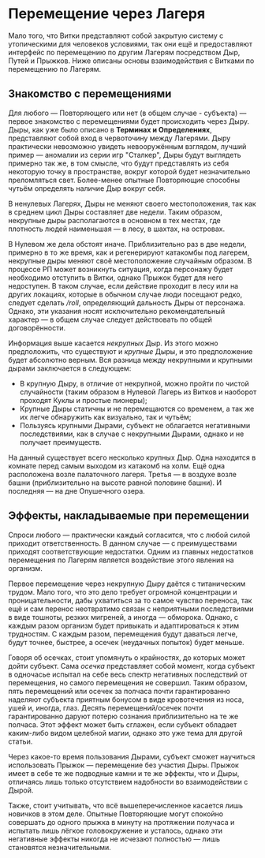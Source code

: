 # Перемещение через Лагеря

Мало того, что Витки представляют собой закрытую систему с утопическими для человеков условиями, так они ещё и предоставляют интерфейс по перемещению по другим Лагерям посредством Дыр, Путей и Прыжков. Ниже описаны основы взаимодействия с Витками по перемещению по Лагерям.

## Знакомство с перемещениями

Для любого — Повторяющего или нет (в общем случае - субъекта) — первое знакомство с перемещениями будет происходить через Дыру. Дыры, как уже было описано в **Терминах и Определениях**, представляют собой вход в червоточину между Лагерями. Дыру практически невозможно увидеть невооружённым взглядом, лучший пример — аномалии из серии игр "Сталкер", Дыры будут выглядеть примерно так же, в том смысле, что будут представлять из себя некоторую точку в пространстве, вокруг которой будет незначительно преломляться свет. Более-менее опытные Повторяющие способны чутьём определять наличие Дыр вокруг себя.

В ненулевых Лагерях, Дыры не меняют своего местоположения, так как в среднем цикл Дыры составляет две недели. Таким образом, некрупные дыры располагаются в основном в тех местах, где плотность людей наименьшая — в лесу, в шахтах, на островах.

В Нулевом же дела обстоят иначе. Приблизительно раз в две недели, примерно в то же время, как и регенерируют катакомбы под лагерем, некрупные дыры меняют своё местоположение случайным образом. В процессе РП может возникнуть ситуация, когда персонажу будет необходимо отступить в Витки, однако Прыжок будет для него недоступен. В таком случае, если действие проходит в лесу или на других локациях, которые в обычном случае люди посещают редко, следует сделать */roll*, определяющий дальность Дыры от персонажа. Однако, эти указания носят исключительно рекомендательный характер — в общем случае следует действовать по общей договорённости.

Информация выше касается *некрупных* Дыр. Из этого можно предположить, что существуют и *крупные* Дыры, и это предположение будет абсолютно верным. Вся разница между некрупными и крупными дырами заключается в следующем:
* В крупную Дыру, в отличие от некрупной, можно пройти по чистой случайности (таким образом в Нулевой Лагерь из Витков и наоборот проходят Куклы и простые пионеры);
* Крупные Дыры статичны и не перемещаются со временем, а так же их легче обнаружить как визуально, так и чутьём;
* Пользуясь крупными Дырами, субъект не облагается негативными последствиями, как в случае с некрупными Дырами, однако и не получает преимуществ.

На данный существует всего несколько крупных Дыр. Одна находится в комнате перед самым выходом из катакомб на холм. Ещё одна расположена возле палаточного лагеря. Третья — в воздухе возле башни (приблизительно на высоте равной половине башни). И последняя — на дне Опушечного озера.

## Эффекты, накладываемые при перемещении

Спроси любого — практически каждый согласится, что с любой силой приходит ответственность. В данном случае — с преимуществами приходят соответствующие недостатки. Одним из главных недостатков перемещения по Лагерям является воздействие этого явления на организм.

Первое перемещение через некрупную Дыру даётся с титаническим трудом. Мало того, что это дело требует огромной концентрации и проницательности, дабы ухватиться за то самое чувство переноса, так ещё и сам перенос неотвратимо связан с неприятными последствиями в виде тошноты, резких мигреней, а иногда — обморока. Однако, с каждым разом организм будет привыкать и адаптироваться к этим трудностям. С каждым разом, перемещения будут даваться легче, будут точнее, быстрее, а осечек (неудачных попыток) будет меньше.

Говоря об осечках, стоит упомянуть о крайностях, до которых может дойти субъект. Сама *осечка* представляет собой момент, когда субъект в одночасье испытал на себе весь спектр негативных последствий от перемещения, но самого перемещения не совершил. Таким образом, пять перемещений или осечек за полчаса почти гарантированно наделяют субъекта приятным бонусом в виде кровотечения из носа, ушей и, иногда, глаз. Десять перемещений/осечек почти гарантированно даруют потерю сознания приблизительно на те же полчаса. Этот эффект может быть сглажен, если субъект обладает каким-либо видом целебной магии, однако это уже тема для другой статьи.

Через какое-то время пользования Дырами, субъект сможет научиться использовать Прыжок — перемещение без участия Дыры. Прыжок имеет в себе те же подводные камни и те же эффекты, что и Дыры, отличаясь лишь только отсутствием надобности во взаимодействии с Дырой.

Также, стоит учитывать, что всё вышеперечисленное касается лишь новичков в этом деле. Опытные Повторяющие могут спокойно совершать до одного прыжка в минуту на протяжении получаса и испытать лишь лёгкое головокружение и усталось, однако эти негативные эффекты никогда не исчезают полностью — лишь становятся незначительными.